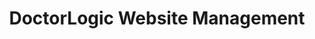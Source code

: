---
layout: components
title: DoctorLogic Website Management
description: "Our team manages your digital marketing so you can focus on your patients."
meta_image: "/img/meta/website-management.jpg"
gsap: true
custom_js: website-management
page_class:
- class: website-management
product: "website management"
permalink: "/products/website-management"
hs_form_id: "75c57a13-9090-4db1-acd0-be51d1a76f7e"
product_nav:
- product_prev: "growth-accelerators"
  product_next: "content-multiplier"
next_page: "content-multiplier"
page_sections:
- component: hero-1
  component_css: hero
  class: website-management-hero
  tagline: 
  - headline: "Website Management"
    icon:
    - img: "/img/product-icons/website-engineering.svg"
      alt: "DoctorLogic Website Management"
  headline: "Modern Medical Websites"
  text: "A premium website deserves premium website services. With Website Management, we provide you with simple tools to easily make changes and updates to your website in real-time."
  btn:
  img: "/img/products/website-management/hero-img.svg"
  alt: "DoctorLogic Website Management"
- component: image-group
  component_css: image-group
  class: website-management__image-group--1
  headline: "Medical Websites Built to Convert"
  text: "Your website is a significant asset to your digital strategy and should not be taken lightly. With DoctorLogic, you'll receive a website that not only looks great but functions seamlessly. Receive a custom and educational medical website that is 100% responsive and built with one goal in mind: grow your practice."
  btn:
  - btn-link: "/products/website-management/website-design/"
    btn-label: "Discover Our Work"
  items:
  - class: image-group__image--1
    img: true
    src: /img/products/website-management/tru-derm.png
    alt-text: "Tru-Derm Med Spa"
  - class: image-group__image--2
    img: true
    src: /img/products/website-management/vip.png
    alt-text: "VIP Plastic Surgery"
  - class: image-group__image--3
    img: true
    src: /img/products/website-management/smiles-new-york.png
    alt-text: "Smiles New York"
  - class: image-group__image--4
    img: true
    src: /img/products/website-management/jamie-schwartz.png
    alt-text: "Jamie Schwartz, MD"
- component: callout-headline
  component_css: callout-headline
  class: callout-headline__website-management
  headline: "<span>77%</span> of potential patients are using search engines prior to ever booking an appointment"
  source: "Software Advice"
- component: feature-1
  component_css: feature
  headline: "Unlimited Pages"
  class: website-management__feature--2
  text: "Websites built by DoctorLogic offer an unlimited number of pages that allow you to elevate your medical practice in local search results. We use your procedures, profiles, reviews, photo galleries and more to create and optimize new pages for search engines. The more content on your website, the more you’re increasing your digital footprint and acquiring patients."
  btn:
  img: "/img/products/website-management/unlimited-pages.jpg"
  alt: "Unlimited Pages"
  img_alignment: "Left"
- component: feature-1
  component_css: feature
  headline: "On-Page Editing"
  class: website-management__feature--3
  text: "You will have 100% access to your content and the ability to make real-time edits to your website with no delays. Worried about what the update may look like? See your updates before hitting submit. Don't have time to make these updates? No worries, our support team is available to make unlimited site updates on your behalf."
  btn: 
  img: "/img/products/website-management/on-page-edit.jpg"
  alt: "On-Page Editing"
  img_alignment: "Right"
- component: feature-1
  component_css: feature
  headline: "HIPAA Compliant Website"
  class: website-management__feature--1
  text: "Your patient’s security is our top priority. Where your site is hosted, how you add content and the forms your patients fill out are all 100% HIPAA compliant."
  btn:
  img: "/img/products/website-management/hipaa-secure.jpg"
  alt: "HIPAA Compliant Websites"
  img_alignment: "Left"
- component: callout
  component_css: callout
  class: bob
  background: false
  headline: "Is your website HIPAA secure?"
  text: "Find out if your website is at risk of leaking your patients' private health information (PHI)."
  subscription: 
  - hs_form_id: "06f56631-a445-49da-89a7-b852166248b1"
---